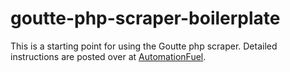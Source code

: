 # goutte-php-scraper-boilerplate

This is a starting point for using the Goutte php scraper. Detailed instructions are posted over at [AutomationFuel](http://www.automationfuel.com/php-scraping-tutorial-scrape-reddit-with-goutte/).

